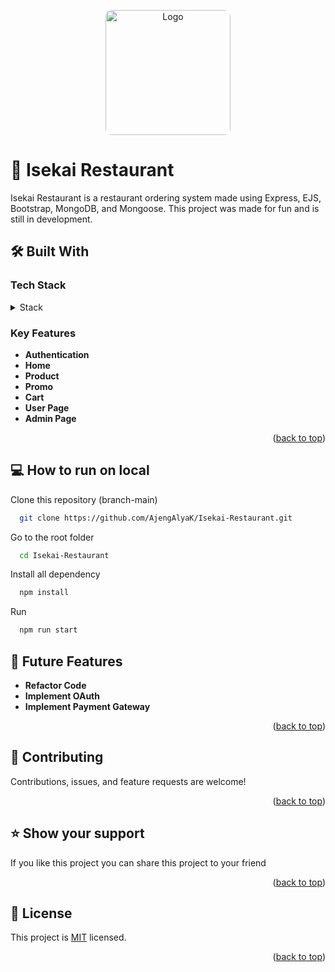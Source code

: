 <a name="readme-top"></a>
<p align="center">
  <img src="https://i.pinimg.com/originals/1c/70/e1/1c70e1cc178b35f2662eee258a0d8132.png" alt="Logo" width="200" style="vertical-align: middle; border-radius: 10px;">
</p>

# 🥘 Isekai Restaurant

Isekai Restaurant is a restaurant ordering system made using Express, EJS, Bootstrap, MongoDB, and Mongoose. This project was made for fun and is still in development.

## 🛠 Built With

### Tech Stack <a name="tech-stack"></a>
<details>
  <summary>Stack</summary>
  - Express Js
  - Ejs
  - Bootstrap
  - MoongoDB
  - Mongoose
</details>

### Key Features <a name="key-features"></a>
- **Authentication**
- **Home**
- **Product**
- **Promo**
- **Cart**
- **User Page**
- **Admin Page**

<p align="right">(<a href="#readme-top">back to top</a>)</p>

## 💻 How to run on local

Clone this repository (branch-main)

```bash
  git clone https://github.com/AjengAlyaK/Isekai-Restaurant.git
```
Go to the root folder

```bash
  cd Isekai-Restaurant
```

Install all dependency

```bash
  npm install
```

Run   
```bash
  npm run start
```

## 🔭 Future Features <a name="future-features"></a>

- **Refactor Code**
- **Implement OAuth**
- **Implement Payment Gateway**

<p align="right">(<a href="#readme-top">back to top</a>)</p>

## 🤝 Contributing <a name="contributing"></a>

Contributions, issues, and feature requests are welcome!

<p align="right">(<a href="#readme-top">back to top</a>)</p>

## ⭐️ Show your support <a name="support"></a>

If you like this project you can share this project to your friend

<p align="right">(<a href="#readme-top">back to top</a>)</p>

## 📝 License <a name="license"></a>

This project is [MIT](./LICENSE) licensed.

<p align="right">(<a href="#readme-top">back to top</a>)</p>
